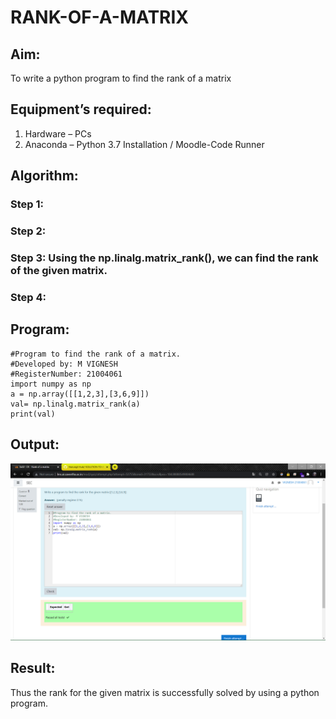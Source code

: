 # RANK-OF-A-MATRIX
## Aim:
To write a python program to find the rank of a matrix
## Equipment’s required:
1. 	Hardware – PCs
2. 	Anaconda – Python 3.7 Installation / Moodle-Code Runner
## Algorithm:
### Step 1: 
### Step 2: 
### Step 3: Using the np.linalg.matrix_rank(), we can find the rank of the given matrix.
### Step 4: 
## Program:
~~~
#Program to find the rank of a matrix.
#Developed by: M VIGNESH
#RegisterNumber: 21004061
import numpy as np
a = np.array([[1,2,3],[3,6,9]])
val= np.linalg.matrix_rank(a)
print(val)
~~~
## Output:
![SEC](exp2.png)
## Result:
Thus the rank for the given matrix is successfully solved by  using a python program.

